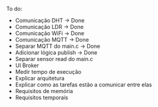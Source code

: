 To do:
* Comunicação DHT -> Done
* Comunicação LDR -> Done
* Comunicação WiFi -> Done
* Comunicação MQTT -> Done
* Separar MQTT do main.c -> Done
* Adicionar lógica publish -> Done
* Separar sensor read do main.c 
* UI Broker
* Medir tempo de execução
* Explicar arquitetura
* Explicar como as tarefas estão a comunicar entre elas
* Requisitos de memória
* Requisitos temporais